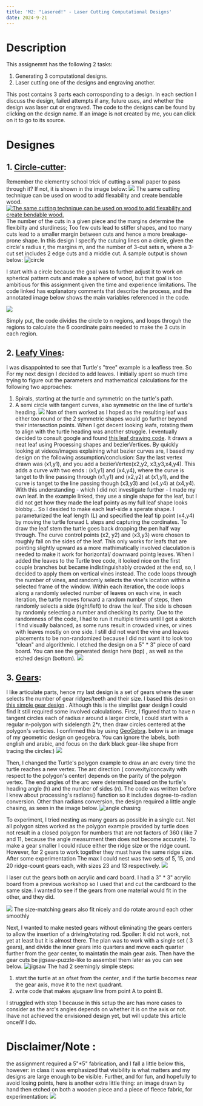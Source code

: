 ```yaml
---
title: 'M2: "Lasered!" - Laser Cutting Computational Designs'
date: 2024-9-21
---
```


# Description

This assignemnt has the following 2 tasks: 
1. Generating 3 computational designs.
2. Laser cutting one of the designs and engraving another.
   
This post contains 3 parts each corrosponding to a design. In each section I discuss the design, failed attempts if any, future uses, and whether the design was laser cut or engraved. The code to the designs can be found by clicking on the design name. If an image is not created by me, you can click on it to go to its source. 

# Designes 
## 1. [Circle-cutter](https://github.com/RazanAl/CSCI-7000-Computational-Fabrication/blob/main/code/M2_CircleCutter/M2_Circlecutter.pde): 
Remember the elementry school trick of cutting a small paper to pass through it? If not, it is shown in the image below: 
[![](https://raw.githubusercontent.com/RazanAl/CSCI-7000-Computational-Fabrication/refs/heads/main/imgs/walk-through-paper.jpg)](https://allfortheboys.com/quick-trick-walk-through-a-sheet-of-paper/)
The same cutting technique can be used on wood to add flexability and create bendable wood.
[![The same cutting technique can be used on wood to add flexability and create bendable wood.](https://raw.githubusercontent.com/RazanAl/CSCI-7000-Computational-Fabrication/refs/heads/main/imgs/kerfbendwood.jpg)](https://blog.adafruit.com/2012/10/01/lasercut-kerf-bending-patterns/)
The number of the cuts in a given piece and the margins determine the flexibilty and sturdiness; Too few cuts lead to stiffer shapes, and too many cuts lead to a smaller margin between cuts and hence a more breakage-prone shape.  In this design I specify the cutuing lines on a circle, given the circle's radius r, the margins m, and the number of 3-cut sets n, where a 3-cut set includes 2 edge cuts and a middle cut.
A sample output is shown below: 
![circle](https://raw.githubusercontent.com/RazanAl/CSCI-7000-Computational-Fabrication/refs/heads/main/imgs/M2CircleCutter.png)


I start with a circle because the goal was to further adjust it to work on spherical pattern cuts and make a sphere of wood, but that goal is too ambitious for this assignment given the time and experience limitations. 
The code linked has explanatory comments that describe the process, and the annotated image below shows the main variables referenced in the code. 

![](https://raw.githubusercontent.com/RazanAl/CSCI-7000-Computational-Fabrication/refs/heads/main/imgs/M2AnotatedCircle.jpeg)

Simply put, the code divides the circle to n regions, and loops throguh the regions to calculate the 6 coordinate pairs needed to make the 3 cuts in each region.



## 2. [Leafy Vines](https://github.com/RazanAl/CSCI-7000-Computational-Fabrication/blob/main/code/M2_tree/M2_tree.pde): 
I was disappointed to see that Turtle's  "tree" example is a leafless tree. So For my next design I decided to add leaves. I initially spent so much time trying to figure out the parameters and mathematical calculations for the following two approaches: 
1. Spirals, starting at the turtle and symmetric on the turtle's path.
2. A semi circle with tangent curves, also symmetric on the line of turtle's heading.
![](https://raw.githubusercontent.com/RazanAl/CSCI-7000-Computational-Fabrication/refs/heads/main/imgs/Leaves.jpeg)
Non of them worked as I hoped as the resulting leaf was either too round or the 2 symmetric shapes would go further beyond their intersection points. When I got decent looking leafs, rotating them to align with the turtle heading was another struggle. I eventually decided to consult google and found [this leaf drawing code](https://openprocessing.org/sketch/7743/). It draws a neat leaf using Processing shapes and bezierVertices. By quickly looking at videos/images explaining what bezier curves are, I based my design on the following assumption/conclusion:
Say the last vertex drawn was (x1,y1), and you add a bezierVertex(x2,y2, x3,y3,x4,y4). This adds a curve with two ends : (x1,y1) and (x4,y4), where the curve is tanget to th line passing through (x1,y1) and (x2,y2) at (x1,y1), and the curve is tanget to the line passing though (x3,y3) and (x4,y4) at (x4,y4). With this understanding - which I did not investigate further - I made my own leaf. In the example linked, they use a single shape for the leaf, but I did not get how they made the leaf pointy as my full leaf shape looks blobby... So I desided to make each leaf-side a sperate shape. I parameturized the leaf length (L) and specified the leaf tip point (x4,y4) by moving the turtle forwad L steps and capturing the cordinates. To draw the leaf stem the turtle goes back dropping the pen half way through.
The curve control points (x2, y2) and (x3,y3) were chosen to roughly fall on the sides of the leaf. This only works for leafs that are pointing slightly upward as a more mathimatically involved claculation is needed to make it work for horizontal/ downward pointg leaves.
When I added the leaves to the Turtle tree code, it looked nice on the first couple branches but became indistinguishably crowded at the end, so, I decided to apply them on vertical vines instead. The code loops through the number of vines, and randomly selects the vine's location within a selected frame of the window. Within each iteration, the code loops along a randomly selected number of leaves on each vine, in each iteration, the turtle moves forward a random number of steps, then randomly selects a side (right/left) to draw the leaf. The side is chosen by randomly selecting a number and checking its parity.
Due to the randomness of the code, I had to run it multiple times until I got a sketch I find visually balanced, as some runs result in crowded vines, or vines with leaves mostly on one side. I still did not want the vine and leaves placements to be non-randomized because I did not want it to look too "clean" and algorithmic. I etched the design on a 5" * 3" piece of card board.
You can see the generated design here (top) , as well as the etched design (bottom).
![ ](https://raw.githubusercontent.com/RazanAl/CSCI-7000-Computational-Fabrication/refs/heads/main/imgs/vine.jpeg)

## 3. [Gears](https://github.com/RazanAl/CSCI-7000-Computational-Fabrication/blob/main/code/M2_gears/M2_gears.pde): 
I like articulate parts, hence my last design is a set of gears where the user selects the number of gear ridges/teeth and their size. I based this desin on [this simple gear design](https://www.instructables.com/How-to-make-gears-easily/) . Although this is the simplist gear design I could find it still required some involved calculations. 
First, I figured that to have n tangent circles each of radius r around a larger circle, I could start with a regular n-polygon with sidelength 2*r, then draw circles centered at the polygon's verticies.
I confirmed this by using [GeoGebra](https://www.geogebra.org/calculator). below is an image of my geometric design on geogebra. You can ignore the labels, both english and arabic, and focus on the dark black gear-like shape from tracing the circles:)
![](https://raw.githubusercontent.com/RazanAl/CSCI-7000-Computational-Fabrication/refs/heads/main/imgs/GeoGebraPolyGear.png)

Then, I changed the Turtle's polygon example to draw an arc every time the turtle reaches a new vertex. The arc direction ( convexity/concavity with respect to the polygon's center) depends on the parity of the polygon vertex. The end angles of the arc were determined based on the turtle's heading angle (h) and the number of sides (n). The code was written before I knew about processing's radians() function so it includes degree-to-radian conversion. Other than radians conversion, the design required a little angle chasing, as seen in the image below. 
![angle chasing](https://raw.githubusercontent.com/RazanAl/CSCI-7000-Computational-Fabrication/refs/heads/main/imgs/M2GearAngleChasing.jpeg)


To experiment, I tried nesting as many gears as possible in a single cut. Not all polygon sizes worked as the polygon example provided by turtle does not result in a closed polygon for numbers that are not factors of 360 ( like 7 and 11, because the angle measurment then does not become accurate). To make a gear smaller I could  rduce either the ridge size or the ridge count. However, for 2 gears to work together they must have the same ridge size. After some experimentation The max I could nest was two sets of 5, 15, and 20 ridge-count gears each, with sizes 23 and 13 respectively.
![](https://raw.githubusercontent.com/RazanAl/CSCI-7000-Computational-Fabrication/refs/heads/main/imgs/M2Gears.png)


I laser cut the gears both on acrylic and card board. I had a 3" * 3" acrylic board from a previous workshop so I used that and cut the cardboard to the same size. I wanted to see if the gears from one material would fit in the other, and they did.


![](https://raw.githubusercontent.com/RazanAl/CSCI-7000-Computational-Fabrication/refs/heads/main/imgs/M2CutGears.jpeg)
The size-matching gears also fit nicely and do rotate around each other smoothly

Next, I wanted to make nested gears without eliminating the gears centers to allow the insertion of a driving/rotating rod. Spoiler: It did not work, not yet at least but it is almost there. 
The plan was to work with a single set ( 3 gears), and divide the inner gears into quarters and move each quarter further from the gear center, to maintatin the main gear axis. Then have the gear cuts be jigsaw-puzzle-like to assembel them later as you can see below. 
![jigsaw](https://raw.githubusercontent.com/RazanAl/CSCI-7000-Computational-Fabrication/refs/heads/main/imgs/JiggsawGears.jpeg)
The had 2 seemingly simple steps: 
1. start the turtle at an ofset from the center, and if the turtle becomes near the gear axis, move it to the next quadrant.
2. write code that makes ajugsaw line from point A to point B.

I struggled with step 1 because in this setup the arc has more cases to consider as the arc's angles depends on whether it is on the axis or not. Ihave not achieved the envisioned design yet, but will update this article once/if I do. 

# Disclaimer/Note : 
the assignment required a 5"*5" fabrication, and I fall a little below this, however: in class it was emphasized that visibility is what matters and my designs are large enough to be visible. Further, and for fun, and hopefully to avoid losing points, here is another extra little thing: an image drawn by hand then etched on both a wooden piece and a piece of fleece fabric, for experimentation: 
![](https://raw.githubusercontent.com/RazanAl/CSCI-7000-Computational-Fabrication/refs/heads/main/imgs/M2cloudysky.jpeg)
